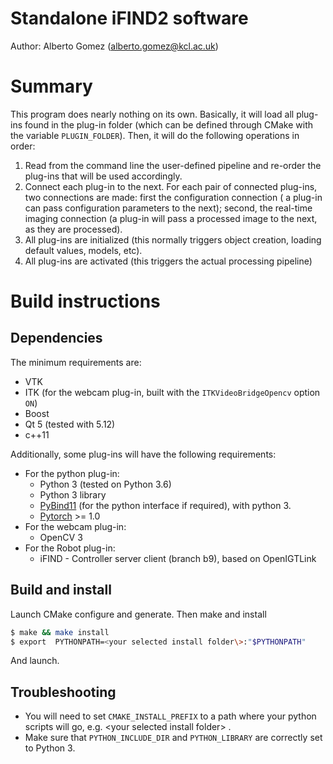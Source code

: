# Standalone iFIND2 software

Author: Alberto Gomez (alberto.gomez@kcl.ac.uk)

# Summary

This program does nearly nothing on its own. Basically, it will load all plug-ins found in the plug-in folder (which can be defined through CMake with the variable ```PLUGIN_FOLDER```). Then, it will do the following operations in order:

1. Read from the command line the user-defined pipeline and re-order the plug-ins that will be used accordingly.
2. Connect each plug-in to the next. For each pair of connected plug-ins, two connections are made: first the configuration connection ( a plug-in can pass configuration parameters to the next); second, the real-time imaging connection (a plug-in will pass a processed image to the next, as they are processed).
3. All plug-ins are initialized (this normally triggers object creation, loading default values, models, etc).
4. All plug-ins are activated (this triggers the actual processing pipeline)


# Build instructions

## Dependencies

The minimum requirements are:

* VTK
* ITK (for the webcam plug-in, built with the `ITKVideoBridgeOpencv` option `ON`)
* Boost
* Qt 5 (tested with 5.12)
* c++11

Additionally, some plug-ins will have the following requirements:

* For the python plug-in:
    * Python 3 (tested on Python 3.6)
    * Python 3 library
    * [PyBind11](https://pybind11.readthedocs.io/en/stable/advanced/cast/overview.html) (for the python interface if required), with python 3.
    * [Pytorch](https://pytorch.org/get-started/locally/) >= 1.0
* For the webcam plug-in:
    * OpenCV 3
* For the Robot plug-in:
    * iFIND - Controller server client (branch b9), based on OpenIGTLink


## Build and install

Launch CMake configure and generate. Then make and install
``` bash
$ make && make install
$ export  PYTHONPATH=<your selected install folder\>:"$PYTHONPATH"
```
And launch.

## Troubleshooting

* You will need to set `CMAKE_INSTALL_PREFIX` to a path where your python scripts will go, e.g. <your selected install folder\> .
* Make sure that `PYTHON_INCLUDE_DIR` and `PYTHON_LIBRARY` are correctly set to Python 3.

